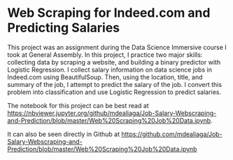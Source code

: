 # Web Scraping for Indeed.com and Predicting Salaries

This project was an assignment during the Data Science Immersive course I took at General Assembly. In this project, I practice two major skills: collecting data by scraping a website, and building a binary predictor with Logistic Regression.
I collect salary information on data science jobs in Indeed.com using BeautifulSoup. Then, using the location, title, and summary of the job, I attempt to predict the salary of the job. I convert this problem into classification and use Logistic Regression to predict salaries.

The notebook for this project can be best read at https://nbviewer.jupyter.org/github/mdealiaga/Job-Salary-Webscraping-and-Prediction/blob/master/Web%20Scraping%20Job%20Data.ipynb.

It can also be seen directly in Github at https://github.com/mdealiaga/Job-Salary-Webscraping-and-Prediction/blob/master/Web%20Scraping%20Job%20Data.ipynb
